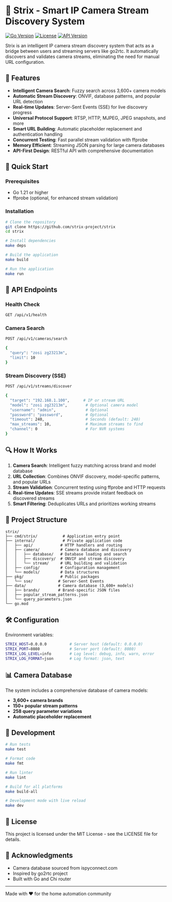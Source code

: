 # 🦉 Strix - Smart IP Camera Stream Discovery System

[![Go Version](https://img.shields.io/badge/Go-1.21+-00ADD8?style=flat&logo=go)](https://go.dev/)
[![License](https://img.shields.io/badge/License-MIT-blue.svg)](LICENSE)
[![API Version](https://img.shields.io/badge/API-v1-green.svg)](https://github.com/strix-project/strix)

Strix is an intelligent IP camera stream discovery system that acts as a bridge between users and streaming servers like go2rtc. It automatically discovers and validates camera streams, eliminating the need for manual URL configuration.

## 🎯 Features

- **Intelligent Camera Search**: Fuzzy search across 3,600+ camera models
- **Automatic Stream Discovery**: ONVIF, database patterns, and popular URL detection
- **Real-time Updates**: Server-Sent Events (SSE) for live discovery progress
- **Universal Protocol Support**: RTSP, HTTP, MJPEG, JPEG snapshots, and more
- **Smart URL Building**: Automatic placeholder replacement and authentication handling
- **Concurrent Testing**: Fast parallel stream validation with ffprobe
- **Memory Efficient**: Streaming JSON parsing for large camera databases
- **API-First Design**: RESTful API with comprehensive documentation

## 🚀 Quick Start

### Prerequisites

- Go 1.21 or higher
- ffprobe (optional, for enhanced stream validation)

### Installation

```bash
# Clone the repository
git clone https://github.com/strix-project/strix
cd strix

# Install dependencies
make deps

# Build the application
make build

# Run the application
make run
```

## 📡 API Endpoints

### Health Check
```bash
GET /api/v1/health
```

### Camera Search
```bash
POST /api/v1/cameras/search

{
  "query": "zosi zg23213m",
  "limit": 10
}
```

### Stream Discovery (SSE)
```bash
POST /api/v1/streams/discover

{
  "target": "192.168.1.100",      # IP or stream URL
  "model": "zosi zg23213m",        # Optional camera model
  "username": "admin",             # Optional
  "password": "password",          # Optional
  "timeout": 240,                  # Seconds (default: 240)
  "max_streams": 10,               # Maximum streams to find
  "channel": 0                     # For NVR systems
}
```

## 🔍 How It Works

1. **Camera Search**: Intelligent fuzzy matching across brand and model database
2. **URL Collection**: Combines ONVIF discovery, model-specific patterns, and popular URLs
3. **Stream Validation**: Concurrent testing using ffprobe and HTTP requests
4. **Real-time Updates**: SSE streams provide instant feedback on discovered streams
5. **Smart Filtering**: Deduplicates URLs and prioritizes working streams

## 📁 Project Structure

```
strix/
├── cmd/strix/           # Application entry point
├── internal/            # Private application code
│   ├── api/            # HTTP handlers and routing
│   ├── camera/         # Camera database and discovery
│   │   ├── database/   # Database loading and search
│   │   ├── discovery/  # ONVIF and stream discovery
│   │   └── stream/     # URL building and validation
│   ├── config/         # Configuration management
│   └── models/         # Data structures
├── pkg/                # Public packages
│   └── sse/           # Server-Sent Events
├── data/              # Camera database (3,600+ models)
│   ├── brands/        # Brand-specific JSON files
│   ├── popular_stream_patterns.json
│   └── query_parameters.json
└── go.mod
```

## 🛠️ Configuration

Environment variables:

```bash
STRIX_HOST=0.0.0.0          # Server host (default: 0.0.0.0)
STRIX_PORT=8080             # Server port (default: 8080)
STRIX_LOG_LEVEL=info        # Log level: debug, info, warn, error
STRIX_LOG_FORMAT=json       # Log format: json, text
```

## 📊 Camera Database

The system includes a comprehensive database of camera models:

- **3,600+ camera brands**
- **150+ popular stream patterns**
- **258 query parameter variations**
- **Automatic placeholder replacement**

## 🔧 Development

```bash
# Run tests
make test

# Format code
make fmt

# Run linter
make lint

# Build for all platforms
make build-all

# Development mode with live reload
make dev
```

## 📄 License

This project is licensed under the MIT License - see the LICENSE file for details.

## 🙏 Acknowledgments

- Camera database sourced from ispyconnect.com
- Inspired by go2rtc project
- Built with Go and Chi router

---

Made with ❤️ for the home automation community